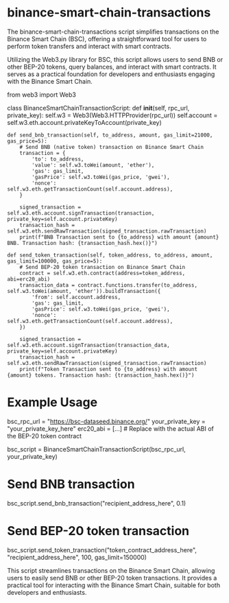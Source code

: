  # binance-smart-chain-transactions 
The binance-smart-chain-transactions script simplifies transactions on the Binance Smart Chain (BSC), offering a straightforward tool for users to perform token transfers and interact with smart contracts. 

Utilizing the Web3.py library for BSC, this script allows users to send BNB or other BEP-20 tokens, query balances, and interact with smart contracts. It serves as a practical foundation for developers and enthusiasts engaging with the Binance Smart Chain.

from web3 import Web3

class BinanceSmartChainTransactionScript:
    def __init__(self, rpc_url, private_key):
        self.w3 = Web3(Web3.HTTPProvider(rpc_url))
        self.account = self.w3.eth.account.privateKeyToAccount(private_key)

    def send_bnb_transaction(self, to_address, amount, gas_limit=21000, gas_price=5):
        # Send BNB (native token) transaction on Binance Smart Chain
        transaction = {
            'to': to_address,
            'value': self.w3.toWei(amount, 'ether'),
            'gas': gas_limit,
            'gasPrice': self.w3.toWei(gas_price, 'gwei'),
            'nonce': self.w3.eth.getTransactionCount(self.account.address),
        }

        signed_transaction = self.w3.eth.account.signTransaction(transaction, private_key=self.account.privateKey)
        transaction_hash = self.w3.eth.sendRawTransaction(signed_transaction.rawTransaction)
        print(f"BNB Transaction sent to {to_address} with amount {amount} BNB. Transaction hash: {transaction_hash.hex()}")

    def send_token_transaction(self, token_address, to_address, amount, gas_limit=100000, gas_price=5):
        # Send BEP-20 token transaction on Binance Smart Chain
        contract = self.w3.eth.contract(address=token_address, abi=erc20_abi)
        transaction_data = contract.functions.transfer(to_address, self.w3.toWei(amount, 'ether')).buildTransaction({
            'from': self.account.address,
            'gas': gas_limit,
            'gasPrice': self.w3.toWei(gas_price, 'gwei'),
            'nonce': self.w3.eth.getTransactionCount(self.account.address),
        })

        signed_transaction = self.w3.eth.account.signTransaction(transaction_data, private_key=self.account.privateKey)
        transaction_hash = self.w3.eth.sendRawTransaction(signed_transaction.rawTransaction)
        print(f"Token Transaction sent to {to_address} with amount {amount} tokens. Transaction hash: {transaction_hash.hex()}")

# Example Usage
bsc_rpc_url = "https://bsc-dataseed.binance.org/"
your_private_key = "your_private_key_here"
erc20_abi = [...]  # Replace with the actual ABI of the BEP-20 token contract

bsc_script = BinanceSmartChainTransactionScript(bsc_rpc_url, your_private_key)

# Send BNB transaction
bsc_script.send_bnb_transaction("recipient_address_here", 0.1)

# Send BEP-20 token transaction
bsc_script.send_token_transaction("token_contract_address_here", "recipient_address_here", 100, gas_limit=150000)

This script streamlines transactions on the Binance Smart Chain, allowing users to easily send BNB or other BEP-20 token transactions. It provides a practical tool for interacting with the Binance Smart Chain, suitable for both developers and enthusiasts.






